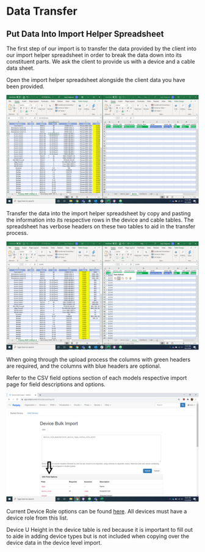# Data Transfer

## Put Data Into Import Helper Spreadsheet

The first step of our import is to transfer the data provided by the client into our import helper spreadsheet in order to break the data down into its constituent parts. We ask the client to provide us with a device and a cable data sheet.

Open the import helper spreadsheet alongside the client data you have been provided.

![Split Screen](../img/import/split_screen.png)

Transfer the data into the import helper spreadsheet by copy and pasting the information into its respective rows in the device and cable tables. The spreadsheet has verbose headers on these two tables to aid in the transfer process.

![Data Transfer](../img/import/data_transfer.png)

When going through the upload process the columns with green headers are required, and the columns with blue headers are optional.

Refer to the CSV field options section of each models respective import page for field descriptions and options.

![CSV Options](../img/import/csv_options.png)

Current Device Role options can be found [here](https://app.vsolpro.com/dcim/device-roles/). All devices must have a device role from this list.

Device U Height in the device table is red because it is important to fill out to aide in adding device types but is not included when copying over the device data in the device level import.
